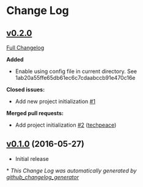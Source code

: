 # Change Log

## [v0.2.0](https://github.com/expando-lang/expando/tree/v0.2.0)

[Full Changelog](https://github.com/expando-lang/expando/compare/v0.1.0...v0.2.0)

**Added**

- Enable using config file in current directory. See 1ab20a55ffe65db61ec6c7cdaabccb91e470c16e

**Closed issues:**

- Add new project initialization [\#1](https://github.com/expando-lang/expando/issues/1)

**Merged pull requests:**

- Add project initialization [\#2](https://github.com/expando-lang/expando/pull/2) ([techpeace](https://github.com/techpeace))

## [v0.1.0](https://github.com/expando-lang/expando/tree/v0.1.0) (2016-05-27)

- Initial release



\* *This Change Log was automatically generated by [github_changelog_generator](https://github.com/skywinder/Github-Changelog-Generator)*